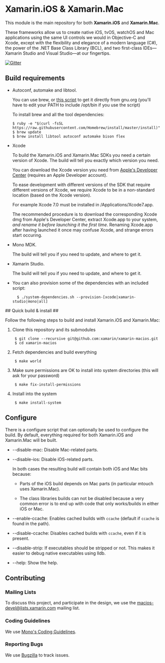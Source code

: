 # Xamarin.iOS & Xamarin.Mac #

This module is the main repository for both **Xamarin.iOS** and **Xamarin.Mac**.

These frameworks allow us to create native iOS, tvOS, watchOS and Mac applications using the same UI controls we would in Objective-C and Xcode, except with the flexibility and elegance of a modern language (C#), the power of the .NET Base Class Library (BCL), and two first-class IDEs&mdash;Xamarin Studio and Visual Studio&mdash;at our fingertips.

[![Gitter](https://badges.gitter.im/Join%20Chat.svg)](https://gitter.im/xamarin/xamarin-macios?utm_source=badge&utm_medium=badge&utm_campaign=pr-badge&utm_content=badge)

## Build requirements ##

* Autoconf, automake and libtool.

  You can use brew, or [this script](https://gist.github.com/rolfbjarne/3a979187ddd0855da073) to get
  it directly from gnu.org (you'll have to edit your PATH to include /opt/bin if you use the script)
	
  To install brew and all the tool dependencies:

      $ ruby -e "$(curl -fsSL https://raw.githubusercontent.com/Homebrew/install/master/install)"
      $ brew update
      $ brew install libtool autoconf automake bison flex

* Xcode

  To build the Xamarin.iOS and Xamarin.Mac SDKs you need a certain version of Xcode.
  The build will tell you exactly which version you need.

  You can download the Xcode version you need from [Apple's Developer Center](https://developer.apple.com/downloads/index.action?name=Xcode)
  (requires an Apple Developer account).

  To ease development with different versions of the SDK that require different versions
  of Xcode, we require Xcode to be in a non-standard location (based on the Xcode version).

  For example Xcode 7.0 must be installed in /Applications/Xcode7.app.

  The recommended procedure is to download the corresponding Xcode dmg from Apple's
  Developer Center, extract Xcode.app to your system, _and rename it before
  launching it the first time_. Renaming Xcode.app after having launched it
  once may confuse Xcode, and strange errors start occuring.

* Mono MDK.

  The build will tell you if you need to update, and where to get it.

* Xamarin Studio.

  The build will tell you if you need to update, and where to get it.

* You can also provision some of the dependencies with an included script:

        $ ./system-dependencies.sh --provision-[xcode|xamarin-studio|mono|all]

## Quick build & install ##

Follow the following steps to build and install Xamarin.iOS and Xamarin.Mac:

1. Clone this repository and its submodules

        $ git clone --recursive git@github.com:xamarin/xamarin-macios.git
        $ cd xamarin-macios

2. Fetch dependencies and build everything

        $ make world

3. Make sure permissions are OK to install into system directories (this will ask for your password)

        $ make fix-install-permissions

4. Install into the system

        $ make install-system

## Configure ##

There is a configure script that can optionally be used to configure the build.
By default, everything required for both Xamarin.iOS and Xamarin.Mac will be built.

* --disable-mac: Disable Mac-related parts.
* --disable-ios: Disable iOS-related parts.

    In both cases the resulting build will contain both iOS and Mac bits because:

    * Parts of the iOS build depends on Mac parts (in particular mtouch uses
      Xamarin.Mac).

    * The class libraries builds can not be disabled because a very common error
      is to end up with code that only works/builds in either iOS or Mac.

* --enable-ccache: Enables cached builds with `ccache` (default if `ccache` is found in the path).
* --disable-ccache: Disables cached builds with `ccache`, even if it is present.
* --disable-strip: If executables should be stripped or not. This makes it easier
  to debug native executables using lldb.
* --help: Show the help.

## Contributing ##

### Mailing Lists

To discuss this project, and participate in the design, we use the [macios-devel@lists.xamarin.com](http://lists.xamarin.com/mailman/listinfo/macios-devel) mailing list.   

### Coding Guidelines

We use [Mono's Coding Guidelines](http://www.mono-project.com/community/contributing/coding-guidelines/).

### Reporting Bugs

We use [Bugzilla](https://bugzilla.xamarin.com/newbug) to track issues.

